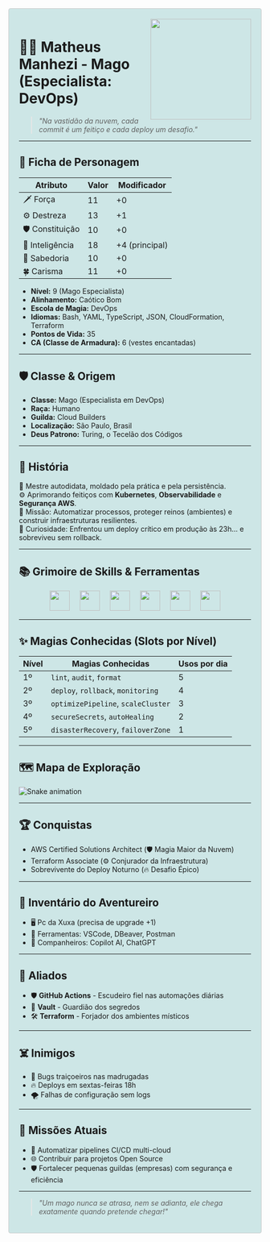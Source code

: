 <div style="background-color: #cde6e6; background-image: url('https://www.transparenttextures.com/patterns/paper-fibers.png'); padding: 20px; border: 1px solid #ccc; border-radius: 4px;">

<img align="right" height="200" src="" />

# 🧙‍♂️ Matheus Manhezi - Mago (Especialista: DevOps)

> *\"Na vastidão da nuvem, cada commit é um feitiço e cada deploy um desafio.\"*

---

## 🎲 Ficha de Personagem

| Atributo        | Valor | Modificador |
|-----------------|-------|-------------|
| 🗡️ Força        | 11    | +0          |
| ⚙️ Destreza     | 13    | +1          |
| 🛡️ Constituição | 10    | +0          |
| 🧠 Inteligência | 18    | +4 (principal) |
| 💬 Sabedoria    | 10    | +0          |
| 🍀 Carisma      | 11    | +0          |

- **Nível:** 9 (Mago Especialista)
- **Alinhamento:** Caótico Bom
- **Escola de Magia:** DevOps
- **Idiomas:** Bash, YAML, TypeScript, JSON, CloudFormation, Terraform
- **Pontos de Vida:** 35
- **CA (Classe de Armadura):** 6 (vestes encantadas)

---

## 🛡️ Classe & Origem

- **Classe:** Mago (Especialista em DevOps)
- **Raça:** Humano
- **Guilda:** Cloud Builders
- **Localização:** São Paulo, Brasil
- **Deus Patrono:** Turing, o Tecelão dos Códigos

---

## 📜 História

🔭 Mestre autodidata, moldado pela prática e pela persistência.\
⚙️ Aprimorando feitiços com **Kubernetes**, **Observabilidade** e **Segurança AWS**.\
🎯 Missão: Automatizar processos, proteger reinos (ambientes) e construir infraestruturas resilientes.\
🎲 Curiosidade: Enfrentou um deploy crítico em produção às 23h... e sobreviveu sem rollback.

---

## 📚 Grimoire de Skills & Ferramentas

<div align="center">
  <img src="https://cdn.jsdelivr.net/gh/devicons/devicon/icons/javascript/javascript-original.svg" height="40" />
  <img width="12" />
  <img src="https://cdn.jsdelivr.net/gh/devicons/devicon/icons/typescript/typescript-original.svg" height="40" />
  <img width="12" />
  <img src="https://cdn.jsdelivr.net/gh/devicons/devicon/icons/react/react-original.svg" height="40" />
  <img width="12" />
  <img src="https://cdn.jsdelivr.net/gh/devicons/devicon/icons/nextjs/nextjs-original.svg" height="40" />
  <img width="12" />
  <img src="https://cdn.jsdelivr.net/gh/devicons/devicon/icons/nodejs/nodejs-original.svg" height="40" />
  <img width="12" />
  <img src="https://cdn.jsdelivr.net/gh/devicons/devicon/icons/nestjs/nestjs-original.svg" height="40" />
</div>

---

## ✨ Magias Conhecidas (Slots por Nível)

| Nível | Magias Conhecidas | Usos por dia |
|------|--------------------|--------------|
| 1º   | `lint`, `audit`, `format` | 5 |
| 2º   | `deploy`, `rollback`, `monitoring` | 4 |
| 3º   | `optimizePipeline`, `scaleCluster` | 3 |
| 4º   | `secureSecrets`, `autoHealing` | 2 |
| 5º   | `disasterRecovery`, `failoverZone` | 1 |

---

## 🗺️ Mapa de Exploração

<picture>
  <source media="(prefers-color-scheme: dark)" srcset="https://raw.githubusercontent.com/MatheusManhezi/MatheusManhezi/output/pacman-contribution-graph-dark.svg">
  <source media="(prefers-color-scheme: light)" srcset="https://raw.githubusercontent.com/MatheusManhezi/MatheusManhezi/output/pacman-contribution-graph.svg">
  <img src="https://raw.githubusercontent.com/MatheusManhezi/MatheusManhezi/output/snake.svg" alt="Snake animation" />
</picture>

---

## 🏆 Conquistas

- AWS Certified Solutions Architect (🛡️ Magia Maior da Nuvem)
- Terraform Associate (⚙️ Conjurador da Infraestrutura)
- Sobrevivente do Deploy Noturno (🔥 Desafio Épico)

---

## 🎒 Inventário do Aventureiro

- 🖥️ Pc da Xuxa (precisa de upgrade +1)
- 🔧 Ferramentas: VSCode, DBeaver, Postman
- 🤖 Companheiros: Copilot AI, ChatGPT

---

## 🤝 Aliados

- 🛡️ **GitHub Actions** - Escudeiro fiel nas automações diárias
- 🔐 **Vault** - Guardião dos segredos
- 🛠️ **Terraform** - Forjador dos ambientes místicos

---

## ☠️ Inimigos

- 🐛 Bugs traiçoeiros nas madrugadas
- 🔥 Deploys em sextas-feiras 18h
- 🌪️ Falhas de configuração sem logs

---

## 🎯 Missões Atuais

- 🚀 Automatizar pipelines CI/CD multi-cloud
- 🌐 Contribuir para projetos Open Source
- 🛡️ Fortalecer pequenas guildas (empresas) com segurança e eficiência

---

> *\"Um mago nunca se atrasa, nem se adianta, ele chega exatamente quando pretende chegar!\"*

</div>
